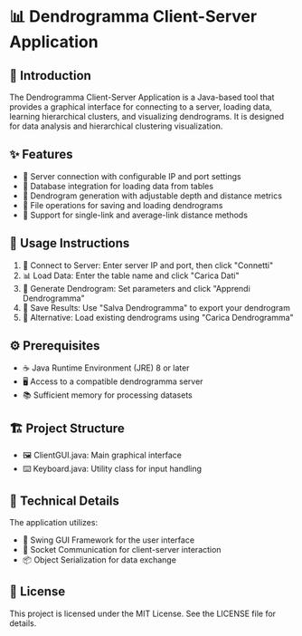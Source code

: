 # 📊 Dendrogramma Client-Server Application

## 🚀 Introduction
The Dendrogramma Client-Server Application is a Java-based tool that provides a graphical interface for connecting to a server, loading data, learning hierarchical clusters, and visualizing dendrograms. It is designed for data analysis and hierarchical clustering visualization.

## ✨ Features
- 🔌 Server connection with configurable IP and port settings
- 💾 Database integration for loading data from tables
- 🌳 Dendrogram generation with adjustable depth and distance metrics
- 📁 File operations for saving and loading dendrograms
- 📏 Support for single-link and average-link distance methods

## 📖 Usage Instructions
1. 🔌 Connect to Server: Enter server IP and port, then click "Connetti"
2. 📊 Load Data: Enter the table name and click "Carica Dati"
3. 🧠 Generate Dendrogram: Set parameters and click "Apprendi Dendrogramma"
4. 💾 Save Results: Use "Salva Dendrogramma" to export your dendrogram
5. 📂 Alternative: Load existing dendrograms using "Carica Dendrogramma"

## ⚙️ Prerequisites
- ☕ Java Runtime Environment (JRE) 8 or later
- 🖥️ Access to a compatible dendrogramma server
- 📚 Sufficient memory for processing datasets

## 🏗️ Project Structure
- 🖼️ ClientGUI.java: Main graphical interface
- ⌨️ Keyboard.java: Utility class for input handling

## 🔧 Technical Details
The application utilizes:
- 🎨 Swing GUI Framework for the user interface
- 🔄 Socket Communication for client-server interaction
- 📦 Object Serialization for data exchange

## 📜 License
This project is licensed under the MIT License. See the LICENSE file for details.
